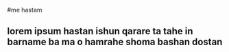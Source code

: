 #me hastam

## lorem ipsum hastan ishun qarare ta tahe in barname  ba ma o hamrahe shoma bashan dostan
